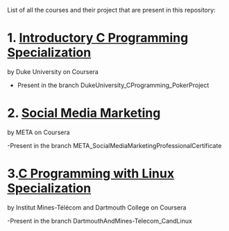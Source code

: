 List of all the courses and their project that are present in this repository:

# 1. [Introductory C Programming Specialization](https://www.coursera.org/specializations/c-programming?)
by Duke University on Coursera

 - Present in the branch DukeUniversity_CProgramming_PokerProject



# 2. [Social Media Marketing](https://www.coursera.org/professional-certificates/facebook-social-media-marketing?)
by META on Coursera

-Present in the branch META_SocialMediaMarketingProfessionalCertificate



# 3.[C Programming with Linux Specialization](https://www.coursera.org/specializations/c-programming-linux)
by Institut Mines-Télécom and Dartmouth College on Coursera

-Present in the branch DartmouthAndMines-Telecom_CandLinux